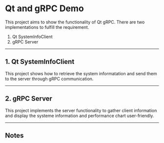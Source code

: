 # Qt and gRPC Demo

This project aims to show the functionality of Qt gRPC.
There are two implementations to fulfill the requirement.

1. Qt SystemInfoClient
2. gRPC Server


---

## 1. Qt SystemInfoClient

This project shows how to retrieve the system informatation and send them to the server through gRPC communication.


---

## 2. gRPC Server

This project implements the server functionality to gather client information and display the systeme information and performance chart user-friendly.

---

## Notes
